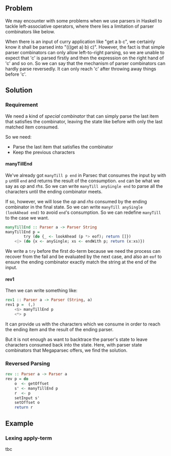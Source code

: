 ## Problem
We may encounter with some problems when we use parsers in Haskell to tackle left-associative operators, where there lies a limitation of parser combinators like below.

When there is an input of curry application like "get a b c", we certainly know it shall be parsed into "(((get a) b) c)". However, the fact is that simple parser combinators can only allow left-to-right parsing, so we are unable to expect that 'c' is parsed firstly and then the expression on the right hand of 'c' and so on. So we can say that the mechanism of parser combinators can hardly parse reversedly. It can only reach 'c' after throwing away things before 'c'.



## Solution
### Requirement
We need a kind of *special combinator* that can simply parse the last item that satisfies the combinator, leaving the state like before with only the last matched item consumed.

So we need:
- Parse the last item that satisfies the combinator
- Keep the previous characters

#### manyTillEnd
We've already got `manyTill p end` in Parsec that consumes the input by with `p` untill `end` and returns the result of the consumption. `end` can be what we say as *op* and *rhs*. So we can write `manyTill anySingle end` to parse all the characters until the ending combinator meets.

If so, however, we will lose the *op* and *rhs* consumed by the ending combinator in the final state. So we can write `manyTill anySingle (lookAhead end)` to avoid `end`'s consumption. So we can redefine `manyTill` to the case we want.

```haskell
manyTillEnd :: Parser a -> Parser String
manyTillEnd p =
        try (do {_ <- lookAhead (p *> eof); return []})
    <|> (do {x <- anySingle; xs <- endWith p; return (x:xs)})
```
We write a `try` before the first do-term because we need the process can recover from the fail and be evaluated by the next case, and also an `eof` to ensure the ending combinator exactly match the string at the end of the input.

#### rev1
Then we can write something like:

```haskell
rev1 :: Parser a -> Parser (String, a)
rev1 p =  (,)
    <$> manyTillEnd p
    <*> p
```
It can provide us with the characters which we consume in order to reach the ending item and the result of the ending parser.

But it is not enough as want to backtrace the parser's state to leave characters consumed back into the state. Here, with parser state combinators that Megaparsec offers, we find the solution.

### Reversed Parsing

```haskell
rev :: Parser a -> Parser a
rev p = do
    o  <- getOffset
    s' <- manyTillEnd p
    r  <- p
    setInput s'
    setOffset o
    return r
```

## Example
### Lexing apply-term
tbc